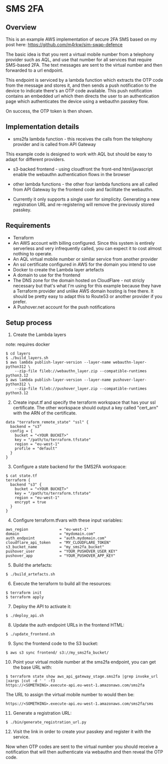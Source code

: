 # SMS 2FA

## Overview

This is an example AWS implementation of secure 2FA SMS based on my post here:
https://github.com/m4rkw/sim-swap-defence

The basic idea is that you rent a virtual mobile number from a telephony
provider such as AQL, and use that number for all services that require
SMS-based 2FA. The text messages are sent to the virtual number and then
forwarded to a url endpoint.

This endpoint is serviced by a lambda function which extracts the OTP code from
the message and stores it, and then sends a push notification to the device to
indicate there's an OTP code available. This push notification contains an
embedded url which then directs the user to an authentication page which
authenticates the device using a webauthn passkey flow.

On success, the OTP token is then shown.

## Implementation details

- sms2fa lambda function - this receives the calls from the telephony provider
  and is called from API Gateway

This example code is designed to work with AQL but should be easy to adapt for
different providers.

- s3-backed frontend - using cloudfront the front-end html/javascript enable the
  webauthn authentication flows in the browser

- other lambda functions - the other four lambda functions are all called from
  API Gateway by the frontend code and facilitate the webauthn.

- Currently it only supports a single user for simplicity. Generating a new
  registration URL and re-registering will remove the previously stored passkey.

## Requirements

- Terraform
- An AWS account with billing configured. Since this system is entirely
  serverless and very infrequently called, you can expect it to cost almost
  nothing to operate.
- An AQL virtual mobile number or similar service from another provider
- An ssl certificate configured in AWS for the domain you intend to use
- Docker to create the Lambda layer artefacts
- A domain to use for the frontend
- The DNS zone for the domain hosted on CloudFlare - not stricly necessary but
  that's what I'm using for this example because they have a Terraform provider
  and unlike AWS domain hosting is free there. It should be pretty easy to
  adapt this to Route53 or another provider if you prefer.
- A Pushover.net account for the push notifications

## Setup process

1. Create the Lambda layers

note: requires docker

````
$ cd layers
$ ./build_layers.sh
$ aws lambda publish-layer-version --layer-name webauthn-layer-python312 \
    --zip-file fileb://webauthn_layer.zip --compatible-runtimes python3.12
$ aws lambda publish-layer-version --layer-name pushover-layer-python312 \
    --zip-file fileb://pushover_layer.zip --compatible-runtimes python3.12
````

2. Create input.tf and specify the terraform workspace that has your ssl
certificate. The other workspace should output a key called "cert\_arn" with
the ARN of the certificate.

````
data "terraform_remote_state" "ssl" {
  backend = "s3"
  config = {
    bucket = "<YOUR BUCKET>"
    key = "/path/to/terraform.tfstate"
    region = "eu-west-1"
    profile = "default"
  }
}
````

3. Configure a state backend for the SMS2FA workspace:

````
$ cat state.tf
terraform {
  backend "s3" {
    bucket = "<YOUR BUCKET>"
    key = "/path/to/terraform.tfstate"
    region = "eu-west-1"
    encrypt = true
  }
}
````

4. Configure terraform.tfvars with these input variables:

````
aws_region              = "eu-west-1"
domain                  = "mydomain.com"
auth_endpoint           = "auth.mydomain.com"
cloudflare_api_token    = "MY_CLOUDFLARE_TOKEN"
s3_bucket_name          = "my_sms2fa_bucket"
pushover_user           = "YOUR_PUSHOVER_USER_KEY"
pushover_app            = "YOUR_PUSHOVER_APP_KEY"
````

5. Build the artefacts:

````
$ ./build_artefacts.sh
````

6. Execute the terraform to build all the resources:

````
$ terraform init
$ terraform apply
````

7. Deploy the API to activate it:

````
$ ./deploy_api.sh
````

8. Update the auth endpoint URLs in the frontend HTML:

````
$ ./update_frontend.sh
````

9. Sync the frontend code to the S3 bucket:

````
$ aws s3 sync frontend/ s3://my_sms2fa_bucket/
````

10. Point your virtual mobile number at the sms2fa endpoint, you can get the
base URL with:

````
$ terraform state show aws_api_gateway_stage.sms2fa |grep invoke_url |xargs |cut -d ' ' -f3
https://<SOMETHING>.execute-api.eu-west-1.amazonaws.com/sms2fa
````

The URL to assign the virtual mobile number to would then be:

````
https://<SOMETHING>.execute-api.eu-west-1.amazonaws.com/sms2fa/sms
````

11. Generate a registration URL:

````
$ ./bin/generate_registration_url.py
````

12. Visit the link in order to create your passkey and register it with the
service.

Now when OTP codes are sent to the virtual number you should receive a
notification that will then authenticate via webauthn and then reveal the OTP
code.
